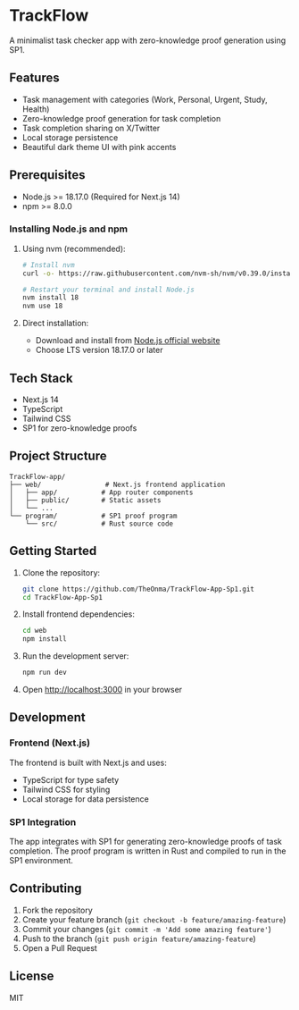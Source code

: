 # TrackFlow

A minimalist task checker app with zero-knowledge proof generation using SP1.

## Features

- Task management with categories (Work, Personal, Urgent, Study, Health)
- Zero-knowledge proof generation for task completion
- Task completion sharing on X/Twitter
- Local storage persistence
- Beautiful dark theme UI with pink accents

## Prerequisites

- Node.js >= 18.17.0 (Required for Next.js 14)
- npm >= 8.0.0

### Installing Node.js and npm

1. Using nvm (recommended):
   ```bash
   # Install nvm
   curl -o- https://raw.githubusercontent.com/nvm-sh/nvm/v0.39.0/install.sh | bash
   
   # Restart your terminal and install Node.js
   nvm install 18
   nvm use 18
   ```

2. Direct installation:
   - Download and install from [Node.js official website](https://nodejs.org/)
   - Choose LTS version 18.17.0 or later

## Tech Stack

- Next.js 14
- TypeScript
- Tailwind CSS
- SP1 for zero-knowledge proofs

## Project Structure

```
TrackFlow-app/
├── web/                # Next.js frontend application
│   ├── app/           # App router components
│   ├── public/        # Static assets
│   └── ...
└── program/           # SP1 proof program
    └── src/           # Rust source code
```

## Getting Started

1. Clone the repository:
   ```bash
   git clone https://github.com/TheOnma/TrackFlow-App-Sp1.git
   cd TrackFlow-App-Sp1
   ```

2. Install frontend dependencies:
   ```bash
   cd web
   npm install
   ```

3. Run the development server:
   ```bash
   npm run dev
   ```

4. Open [http://localhost:3000](http://localhost:3000) in your browser

## Development

### Frontend (Next.js)

The frontend is built with Next.js and uses:
- TypeScript for type safety
- Tailwind CSS for styling
- Local storage for data persistence

### SP1 Integration

The app integrates with SP1 for generating zero-knowledge proofs of task completion. The proof program is written in Rust and compiled to run in the SP1 environment.

## Contributing

1. Fork the repository
2. Create your feature branch (`git checkout -b feature/amazing-feature`)
3. Commit your changes (`git commit -m 'Add some amazing feature'`)
4. Push to the branch (`git push origin feature/amazing-feature`)
5. Open a Pull Request

## License

MIT